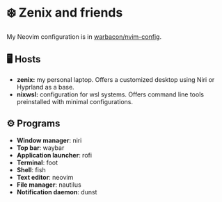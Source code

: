 # ❄️ Zenix and friends

My Neovim configuration is in
[warbacon/nvim-config](https://github.com/warbacon/nvim-config).

## 🖥️ Hosts

- **zenix:** my personal laptop. Offers a customized desktop using Niri or
  Hyprland as a base.
- **nixwsl:** configuration for wsl systems. Offers command line tools
  preinstalled with minimal configurations.

## ⚙️ Programs

- **Window manager**: niri
- **Top bar**: waybar
- **Application launcher**: rofi
- **Terminal**: foot
- **Shell**: fish
- **Text editor**: neovim
- **File manager**: nautilus
- **Notification daemon**: dunst
